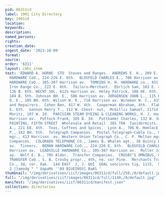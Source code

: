 ```yaml
---
pid: 06311cd
label: 1901 City Directory
key: 1901cd
location: 
keywords: 
description: 
named_persons: 
rights: 
creation_date: 
ingest_date: '2023-10-09'
format: 
source: 
order: '6311'
layout: cmhc_item
text: 'EDWARD A. HORNE  STO  Stoves and Ranges.  ANDREWS E. H., 209 E. 6th.  BEMAN
  HARDWARE CoO., 224-226 E. 6th.  BLOSFELD CHARLES E., 706 Harrison av.  LEADVILLE
  HARDWARE CoO., 305-307 Harrison av.  TOMKINS H. H. HARDWARE co., 431 Harrison av.  Wrought
  Iron Range Co., 222 E. 6th.  Tailors—Merchant.  Ebrlich Sam, 103 E. 4th. Flaks Abe,
  136 B. 6th. HECHT SOL, 612% Harrison av. Heley Patrick, 108 HE. 6th. JACKSON ED,
  104 B. 5th. Johnson BH. E., 506 Harrison av. JORGENSEN JOHN L., 115 BE. 5th. ROGERS
  O. E., 105 BH. 6th. Wilson W. R., 718 Harrison av. Wineman W. C., 415 Harrison ay.  Tailors
  and Repairers.  Cohen Ben, 417 W. 4th.  Cooperman Abraham, 4th.  Flaks Sam, 320
  E. 6th.  Gannon Henry T., 112 W. Chest- nut,  McGillis Samuel, 21714 Harrison av.  Mankuss
  Moritz, 107 W. 2d.  PARISIAN STEAM DYEING & CLEANING WORKS, H. J. Haysom mer., 320
  Harrison av.  Pottock Frank, 105 B. 3d.  Puttkamer Charles, 132 W. 3d.  112 W.  HOUSE
  PAINTING, FIFTH STREET  Wholesale and Retail  385 TRA  Taxidermists. Bartlett C.
  A., 221 EB. 4th.  Teas, Coffees and Spices.  Lyon A., 706 N. Hemlock. Morris BH.
  P., 182 BH. 5th.  Telegraph Companies.  Postal Telegraph-Cable Co., G. E. Keeler
  mgr., 413 Harrison  av. Western Union Telegraph Co., C. P. Melton mgr., 100 E. 5th.  Telephone
  Companies.  COLORADO TELEPHONE CO., James B. Whalen agt., 38 Quincy Blk., 416 Harrison
  av.  Tinners.  BEMAN HARDWARE CoO.,, 224-226 E. 6th.  BLOSFELD CHARLES E.,, 706
  Harrison av.  LEADVILLE HARDWARE Co., 305-307 Harrison av.  Muller Joseph, 800 Harrison
  ay.  Wolf E. B., 705 Alder.  Transfer Companies.  CROSBY’S OMNIBUS, CAR- RIAGE &
  TRANSFER CoO., S. B. Crosby propr., 4th, ne. cor Pine.  Merchants Transfer & Storage
  Co., 3d, cor. Oak.  144 EAST  J, J. QUI  GOAL soncinres tig, 1115,  S| ‘sidy ‘yug
  2 |}amodg " " UapaMs ''09 BIUEINSU] BaAS '
thumbnail: "/img/derivatives/iiif/images/06311cd/full/250,/0/default.jpg"
full: "/img/derivatives/iiif/images/06311cd/full/1140,/0/default.jpg"
manifest: "/img/derivatives/iiif/06311cd/manifest.json"
collection: directories
---
```

